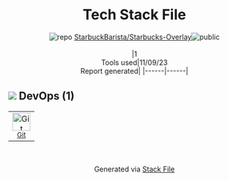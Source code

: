 <!--
--- Readme.md Snippet without images Start ---
## Tech Stack
StarbuckBarista/Starbucks-Overlay is built on the following main stack:

Full tech stack [here](/techstack.md)
--- Readme.md Snippet without images End ---

--- Readme.md Snippet with images Start ---
## Tech Stack
StarbuckBarista/Starbucks-Overlay is built on the following main stack:

Full tech stack [here](/techstack.md)
--- Readme.md Snippet with images End ---
-->
<div align="center">

# Tech Stack File
![](https://img.stackshare.io/repo.svg "repo") [StarbuckBarista/Starbucks-Overlay](https://github.com/StarbuckBarista/Starbucks-Overlay)![](https://img.stackshare.io/public_badge.svg "public")
<br/><br/>
|1<br/>Tools used|11/09/23 <br/>Report generated|
|------|------|
</div>

## <img src='https://img.stackshare.io/devops.svg'/> DevOps (1)
<table><tr>
  <td align='center'>
  <img width='36' height='36' src='https://img.stackshare.io/service/1046/git.png' alt='Git'>
  <br>
  <sub><a href="http://git-scm.com/">Git</a></sub>
  <br>
  <sub></sub>
</td>

</tr>
</table>

<br/>
<div align='center'>

Generated via [Stack File](https://github.com/apps/stack-file)
